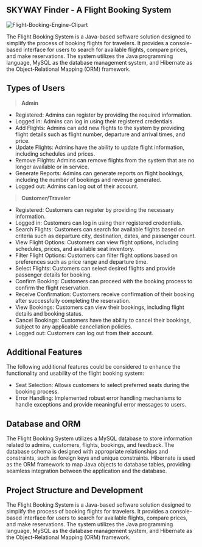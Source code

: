 ## SKYWAY Finder - A Flight Booking System
![Flight-Booking-Engine-Clipart](https://github.com/AnkitDeshpande/Flight-Booking-System/assets/115605876/abc5e708-acb8-4fdd-80dd-289cc1d41195)


The Flight Booking System is a Java-based software solution designed to simplify the process of booking flights for travelers. It provides a console-based interface for users to search for available flights, compare prices, and make reservations. The system utilizes the Java programming language, MySQL as the database management system, and Hibernate as the Object-Relational Mapping (ORM) framework.

## Types of Users

> **Admin**

-   Registered: Admins can register by providing the required information.
-   Logged in: Admins can log in using their registered credentials.
-   Add Flights: Admins can add new flights to the system by providing flight details such as flight number, departure and arrival times, and price.
-   Update Flights: Admins have the ability to update flight information, including schedules and prices.
-   Remove Flights: Admins can remove flights from the system that are no longer available or in service.
-   Generate Reports: Admins can generate reports on flight bookings, including the number of bookings and revenue generated.
-   Logged out: Admins can log out of their account.

> **Customer/Traveler**

-   Registered: Customers can register by providing the necessary information.
-   Logged in: Customers can log in using their registered credentials.
-   Search Flights: Customers can search for available flights based on criteria such as departure city, destination, dates, and passenger count.
-   View Flight Options: Customers can view flight options, including schedules, prices, and available seat inventory.
-   Filter Flight Options: Customers can filter flight options based on preferences such as price range and departure time.
-   Select Flights: Customers can select desired flights and provide passenger details for booking.
-   Confirm Booking: Customers can proceed with the booking process to confirm the flight reservation.
-   Receive Confirmation: Customers receive confirmation of their booking after successfully completing the reservation.
-   View Bookings: Customers can view their bookings, including flight details and booking status.
-   Cancel Bookings: Customers have the ability to cancel their bookings, subject to any applicable cancellation policies.
-   Logged out: Customers can log out from their account.

## Additional Features

The following additional features could be considered to enhance the functionality and usability of the flight booking system:

-   Seat Selection: Allows customers to select preferred seats during the booking process.
-   Error Handling: Implemented robust error handling mechanisms to handle exceptions and provide meaningful error messages to users.

## Database and ORM

The Flight Booking System utilizes a MySQL database to store information related to admins, customers, flights, bookings, and feedback. The database schema is designed with appropriate relationships and constraints, such as foreign keys and unique constraints. Hibernate is used as the ORM framework to map Java objects to database tables, providing seamless integration between the application and the database.

## Project Structure and Development

The Flight Booking System is a Java-based software solution designed to simplify the process of booking flights for travelers. It provides a console-based interface for users to search for available flights, compare prices, and make reservations. The system utilizes the Java programming language, MySQL as the database management system, and Hibernate as the Object-Relational Mapping (ORM) framework.
